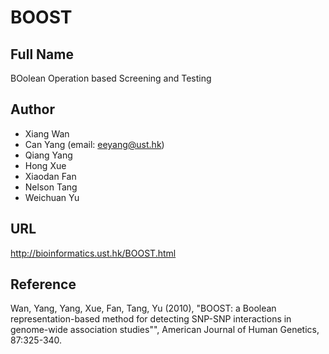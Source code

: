 # BOOST

## Full Name
BOolean Operation based Screening and Testing

## Author
* Xiang Wan
* Can Yang (email: eeyang@ust.hk)
* Qiang Yang
* Hong Xue
* Xiaodan Fan
* Nelson Tang
* Weichuan Yu

## URL
http://bioinformatics.ust.hk/BOOST.html

## Reference
Wan, Yang, Yang, Xue, Fan, Tang, Yu (2010), "BOOST: a Boolean representation-based method for detecting SNP-SNP interactions in genome-wide association studies"", American Journal of Human Genetics, 87:325-340.